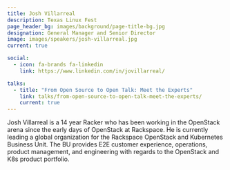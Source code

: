 ```yaml
---
title: Josh Villarreal
description: Texas Linux Fest
page_header_bg: images/background/page-title-bg.jpg
designation: General Manager and Senior Director
image: images/speakers/josh-villarreal.jpg
current: true

social:
  - icon: fa-brands fa-linkedin
    link: https://www.linkedin.com/in/jovillarreal/

talks:
  - title: "From Open Source to Open Talk: Meet the Experts"
    link: talks/from-open-source-to-open-talk-meet-the-experts/
    current: true
---
```


Josh Villarreal is a 14 year Racker who has been working in the OpenStack arena
since the early days of OpenStack at Rackspace.  He is currently leading a
global organization for the Rackspace OpenStack and Kubernetes Business Unit.
The BU provides E2E customer experience, operations, product management, and
engineering with regards to the OpenStack and K8s product portfolio.
